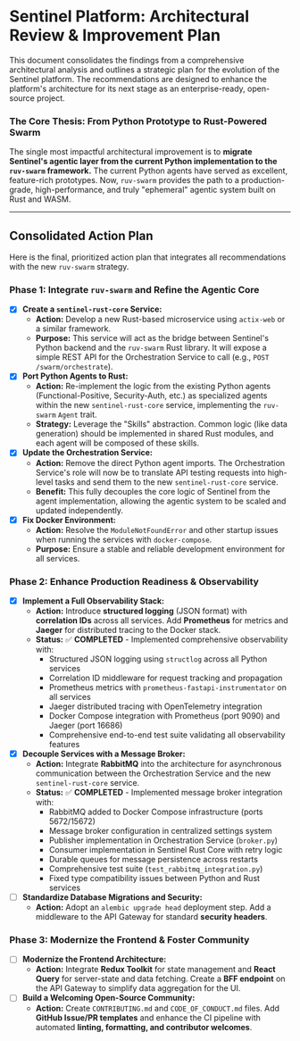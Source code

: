 # Sentinel Platform: Architectural Review & Improvement Plan

This document consolidates the findings from a comprehensive architectural analysis and outlines a strategic plan for the evolution of the Sentinel platform. The recommendations are designed to enhance the platform's architecture for its next stage as an enterprise-ready, open-source project.

### The Core Thesis: From Python Prototype to Rust-Powered Swarm

The single most impactful architectural improvement is to **migrate Sentinel's agentic layer from the current Python implementation to the `ruv-swarm` framework.** The current Python agents have served as excellent, feature-rich prototypes. Now, `ruv-swarm` provides the path to a production-grade, high-performance, and truly "ephemeral" agentic system built on Rust and WASM.

---

## Consolidated Action Plan

Here is the final, prioritized action plan that integrates all recommendations with the new `ruv-swarm` strategy.

### Phase 1: Integrate `ruv-swarm` and Refine the Agentic Core

*   [x] **Create a `sentinel-rust-core` Service:**
    *   **Action:** Develop a new Rust-based microservice using `actix-web` or a similar framework.
    *   **Purpose:** This service will act as the bridge between Sentinel's Python backend and the `ruv-swarm` Rust library. It will expose a simple REST API for the Orchestration Service to call (e.g., `POST /swarm/orchestrate`).
*   [x] **Port Python Agents to Rust:**
    *   **Action:** Re-implement the logic from the existing Python agents (Functional-Positive, Security-Auth, etc.) as specialized agents within the new `sentinel-rust-core` service, implementing the `ruv-swarm` `Agent` trait.
    *   **Strategy:** Leverage the "Skills" abstraction. Common logic (like data generation) should be implemented in shared Rust modules, and each agent will be composed of these skills.
*   [x] **Update the Orchestration Service:**
    *   **Action:** Remove the direct Python agent imports. The Orchestration Service's role will now be to translate API testing requests into high-level tasks and send them to the new `sentinel-rust-core` service.
    *   **Benefit:** This fully decouples the core logic of Sentinel from the agent implementation, allowing the agentic system to be scaled and updated independently.
*   [x] **Fix Docker Environment:**
    *   **Action:** Resolve the `ModuleNotFoundError` and other startup issues when running the services with `docker-compose`.
    *   **Purpose:** Ensure a stable and reliable development environment for all services.

### Phase 2: Enhance Production Readiness & Observability

*   [x] **Implement a Full Observability Stack:**
    *   **Action:** Introduce **structured logging** (JSON format) with **correlation IDs** across all services. Add **Prometheus** for metrics and **Jaeger** for distributed tracing to the Docker stack.
    *   **Status:** ✅ **COMPLETED** - Implemented comprehensive observability with:
        *   Structured JSON logging using `structlog` across all Python services
        *   Correlation ID middleware for request tracking and propagation
        *   Prometheus metrics with `prometheus-fastapi-instrumentator` on all services
        *   Jaeger distributed tracing with OpenTelemetry integration
        *   Docker Compose integration with Prometheus (port 9090) and Jaeger (port 16686)
        *   Comprehensive end-to-end test suite validating all observability features
*   [x] **Decouple Services with a Message Broker:**
    *   **Action:** Integrate **RabbitMQ** into the architecture for asynchronous communication between the Orchestration Service and the new `sentinel-rust-core` service.
    *   **Status:** ✅ **COMPLETED** - Implemented message broker integration with:
        *   RabbitMQ added to Docker Compose infrastructure (ports 5672/15672)
        *   Message broker configuration in centralized settings system
        *   Publisher implementation in Orchestration Service (`broker.py`)
        *   Consumer implementation in Sentinel Rust Core with retry logic
        *   Durable queues for message persistence across restarts
        *   Comprehensive test suite (`test_rabbitmq_integration.py`)
        *   Fixed type compatibility issues between Python and Rust services
*   [ ] **Standardize Database Migrations and Security:**
    *   **Action:** Adopt an `alembic upgrade head` deployment step. Add a middleware to the API Gateway for standard **security headers**.

### Phase 3: Modernize the Frontend & Foster Community

*   [ ] **Modernize the Frontend Architecture:**
    *   **Action:** Integrate **Redux Toolkit** for state management and **React Query** for server-state and data fetching. Create a **BFF endpoint** on the API Gateway to simplify data aggregation for the UI.
*   [ ] **Build a Welcoming Open-Source Community:**
    *   **Action:** Create `CONTRIBUTING.md` and `CODE_OF_CONDUCT.md` files. Add **GitHub Issue/PR templates** and enhance the CI pipeline with automated **linting, formatting, and contributor welcomes**.